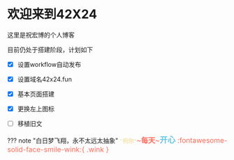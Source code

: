 # 欢迎来到42X24

这里是祝宏博的个人博客

目前仍处于搭建阶段，计划如下 

* [x] 设置workflow自动发布

* [x] 设置域名42x24.fun

* [x] 基本页面搭建
* [x] 更换左上图标
* [ ] 移植旧文

??? note "白日梦飞翔，永不太远太抽象"
    <font color=#f3e3b1 size=2>^**祝你**^</font><font color=#ff6c5b size=3>~**每天**~<font color=#64c7e4 size=4>**开心**</font> :fontawesome-solid-face-smile-wink:{ .wink }

